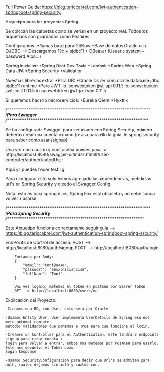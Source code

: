 
Full Power Guide:
https://blog.tericcabrel.com/jwt-authentication-springboot-spring-security/


Arquetipo para los proyectos Spring.

Se colocan las carpetas como se verían en un proyecto real.
Todos los arquetipos son guardados como Features.

Configuramos:
*Ramas base para GitFlow
*Base de datos Oracle con OJDBC --> Descargamos 19c + ojdbc11 + DBeaver (Usuario system + password Alpa...)

Spring Inizializr:
    *Spring Boot Dev Tools
    *Lombok
    *Spring Web
    *Spring Data JPA
    *Spring Security
    *Validation

Nuestras librerias extra:
    *Para DB:
        *Oracle Driver
            <dependency>
                <groupId>com.oracle.database.jdbc</groupId>
                <artifactId>ojdbc11</artifactId>
                <scope>runtime</scope>
            </dependency>
    *Para JWT:
        <dependencies>
            <dependency>
                <groupId>io.jsonwebtoken</groupId>
                <artifactId>jjwt-api</artifactId>
                <version>0.11.5</version>
            </dependency>
            <dependency>
                <groupId>io.jsonwebtoken</groupId>
                <artifactId>jjwt-impl</artifactId>
                <version>0.11.5</version>
            </dependency>
            <dependency>
                <groupId>io.jsonwebtoken</groupId>
                <artifactId>jjwt-jackson</artifactId>
                <version>0.11.5</version>
            </dependency>
        </dependencies>


Si queremos hacerlo microservicios:
    *Eureka Client
    *Hyxtrix

/*******************************************************************
/****************************Para Swagger***************************
/*******************************************************************

Se ha configurado Swagger para ser usado con Spring Security, primero deberás crear una cuenta a mano
(revisa para ello la guía de spring security para saber como usar /signup)

Una vez con usuario y contraseña puedes pasar a 
http://localhost:8080/swagger-ui/index.html#/user-controller/authenticatedUser

Aquí ya puedes hacer testing. 

Para configurar esto solo hemos agregado las dependencias, metido las url's en Spring Security y 
creado el Swagger Config.

Nota: esto es para spring docs, Spring Fox está obsoleto y no debe nunca volver a usarse.

/*******************************************************************
/*************************Para Spring Security**********************
/*******************************************************************


Este Arquetipo funciona correctamente seguir guía --> https://blog.tericcabrel.com/jwt-authentication-springboot-spring-security/

EndPoints de Control de acceso:
        POST --> http://localhost:8080/auth/signup
        POST --> http://localhost:8080/auth/login
        
        Envíamos por Body: 
        {
            "email": "toni@aaaa",
            "password": "absxcnscisncisn",
            "fullName": "Toni"
        }

        Una vez logado, metemos el token en postman por Bearer Token
        GET --> http://localhost:8080/users/me


Explicación del Proyecto:

    -Creamos una BD, con User, esto será por Oracle
    
    -Usamos Entity User, User implementa UserDetails de Spring eso nos mete automaticamente 
    métodos validadores que ponemos a True para que funcione al login.
    
    -Creamos un Controller para el Authentication, este tendrá 2 endpoints signup para crear cuenta y
    login para volver a entrar, ámbos nos metemos por Postman para usarlo. Este nos devuelve el Token como
    login Response

    -Usamos SecurityConfiguration para decir que Url's se admiten para auth, cuales dejamos sin auth y cuales con.



